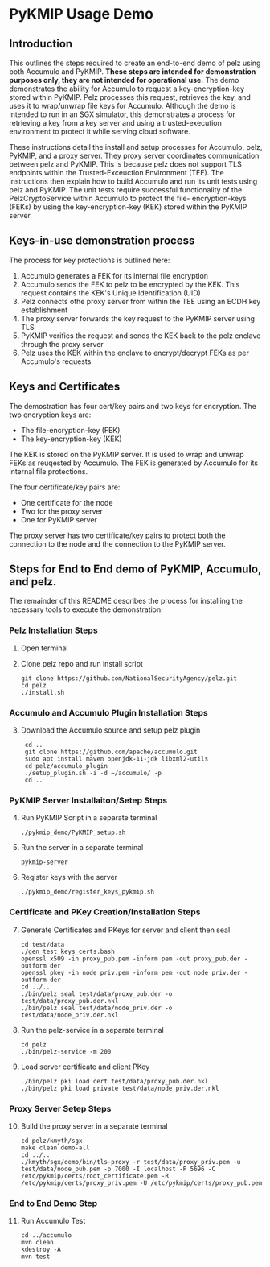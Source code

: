 # PyKMIP Usage Demo

## Introduction
This outlines the steps required to create an end-to-end demo of pelz using both Accumulo and
PyKMIP. **These steps are intended for demonstration purposes only, they are not intended for
operational use.** The demo demonstrates the ability for Accumulo to request a key-encryption-key
stored within PyKMIP. Pelz processes this request, retrieves the key, and uses it to wrap/unwrap
file keys for Accumulo. Although the demo is intended to run in an SGX simulator, this demonstrates
a process for retrieving a key from a key server and using a trusted-execution environment to
protect it while serving cloud software.

These instructions detail the install and setup processes for Accumulo, pelz, PyKMIP, and a proxy
server. They proxy server coordinates communication between pelz and PyKMIP. This is because pelz
does not support TLS endpoints within the Trusted-Exceuction Environment (TEE). The instructions
then explain how to build Accumulo and run its unit tests using pelz and PyKMIP. The unit tests
require successful functionality of the PelzCryptoService within Accumulo to protect the file-
encryption-keys (FEKs) by using the key-encryption-key (KEK) stored within the PyKMIP server. 

## Keys-in-use demonstration process

The process for key protections is outlined here:  

1. Accumulo generates a FEK for its internal file encryption
2. Accumulo sends the FEK to pelz to be encrypted by the KEK. This request contains the KEK's
  Unique Identification (UID)
3. Pelz connects othe proxy server from within the TEE using an ECDH key establishment
4. The proxy server forwards the key request to the PyKMIP server using TLS
5. PyKMIP verifies the request and sends the KEK back to the pelz enclave through the proxy server
6. Pelz uses the KEK within the enclave to encrypt/decrypt FEKs as per Accumulo's requests

## Keys and Certificates

The demostration has four cert/key pairs and two keys for encryption. The two encryption keys are:  

 * The file-encryption-key (FEK)
 * The key-encryption-key (KEK) 

The KEK is stored on the PyKMIP server. It is used to wrap and unwrap FEKs as reuqested by Accumulo.
The FEK is generated by Accumulo for its internal file protections.  

The four certificate/key pairs are:  

 * One certificate for the node
 * Two for the proxy server
 * One for PyKMIP server

The proxy server has two certificate/key pairs to protect both the connection to the node and the
connection to the PyKMIP server.

## Steps for End to End demo of PyKMIP, Accumulo, and pelz. 
The remainder of this README describes the process for installing the necessary tools to execute
the demonstration.

### Pelz Installation Steps
1.  Open terminal
2.	Clone pelz repo and run install script

		git clone https://github.com/NationalSecurityAgency/pelz.git
		cd pelz
		./install.sh

### Accumulo and Accumulo Plugin Installation Steps 
3. Download the Accumulo source and setup pelz plugin

		cd ..
		git clone https://github.com/apache/accumulo.git
		sudo apt install maven openjdk-11-jdk libxml2-utils
		cd pelz/accumulo_plugin
		./setup_plugin.sh -i -d ~/accumulo/ -p
		cd ..

### PyKMIP Server Installaiton/Setep Steps
4.  Run PyKMIP Script in a separate terminal

		./pykmip_demo/PyKMIP_setup.sh

5.  Run the server in a separate terminal

		pykmip-server

6.  Register keys with the server

		./pykmip_demo/register_keys_pykmip.sh


### Certificate and PKey Creation/Installation Steps
7.	Generate Certificates and PKeys for server and client then seal

		cd test/data
		./gen_test_keys_certs.bash
		openssl x509 -in proxy_pub.pem -inform pem -out proxy_pub.der -outform der
		openssl pkey -in node_priv.pem -inform pem -out node_priv.der -outform der
		cd ../..
		./bin/pelz seal test/data/proxy_pub.der -o test/data/proxy_pub.der.nkl
		./bin/pelz seal test/data/node_priv.der -o test/data/node_priv.der.nkl

8.	Run the pelz-service in a separate terminal

		cd pelz
		./bin/pelz-service -m 200

9.	Load server certificate and client PKey

		./bin/pelz pki load cert test/data/proxy_pub.der.nkl
		./bin/pelz pki load private test/data/node_priv.der.nkl

### Proxy Server Setep Steps
10.	Build the proxy server in a separate terminal

		cd pelz/kmyth/sgx
		make clean demo-all
		cd ../..
		./kmyth/sgx/demo/bin/tls-proxy -r test/data/proxy_priv.pem -u test/data/node_pub.pem -p 7000 -I localhost -P 5696 -C /etc/pykmip/certs/root_certificate.pem -R /etc/pykmip/certs/proxy_priv.pem -U /etc/pykmip/certs/proxy_pub.pem

### End to End Demo Step
11. Run Accumulo Test

		cd ../accumulo
		mvn clean
		kdestroy -A
		mvn test

